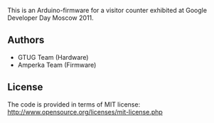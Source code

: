 This is an Arduino-firmware for a visitor counter exhibited at
Google Developer Day Moscow 2011.

Authors
-------

  * GTUG Team (Hardware)
  * Amperka Team (Firmware)

License
-------

The code is provided in terms of MIT license: 
http://www.opensource.org/licenses/mit-license.php
